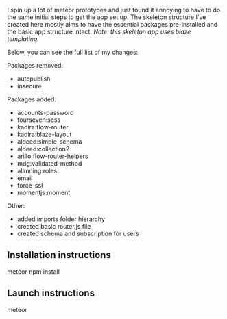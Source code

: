 I spin up a lot of meteor prototypes and just found it annoying to have to do the same initial steps to get the app set up. The skeleton structure I've created here mostly aims to have the essential packages pre-installed and the basic app structure intact. *Note: this skeleton app uses blaze templating.*

Below, you can see the full list of my changes:

Packages removed:
- autopublish
- insecure

Packages added:
- accounts-password
- fourseven:scss
- kadira:flow-router
- kadira:blaze-layout
- aldeed:simple-schema
- aldeed:collection2
- arillo:flow-router-helpers
- mdg:validated-method
- alanning:roles
- email
- force-ssl
- momentjs:moment

Other:
- added imports folder hierarchy
- created basic router.js file
- created schema and subscription for users

## Installation instructions
meteor npm install

## Launch instructions
meteor
